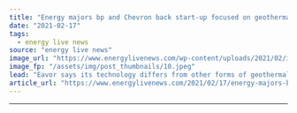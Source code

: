 ```yaml
---
title: "Energy majors bp and Chevron back start-up focused on geothermal energy"
date: "2021-02-17"
tags: 
  - energy live news
source: "energy live news"
image_url: "https://www.energylivenews.com/wp-content/uploads/2021/02/im-299368.jpeg"
image_fp: "/assets/img/post_thumbnails/10.jpeg"
lead: "Eavor says its technology differs from other forms of geothermal in that it is a scalable ‘go anywhere’ solution, harvesting geothermal heat to generate dispatchable power with zero emissions"
article_url: "https://www.energylivenews.com/2021/02/17/energy-majors-bp-and-chevron-back-start-up-focused-on-geothermal-energy/"
---
```


---
